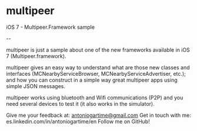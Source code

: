 multipeer
=========

iOS 7 - Multipeer.Framework sample

--

multipeer is just a sample about one of the new frameworks available in iOS 7 (Multipeer.framework).

multipeer gives an easy way to understand what are those new classes and interfaces (MCNearbyServiceBrowser, MCNearbyServiceAdvertiser, etc.); and how you can construct in a simple way great multipeer apps using simple JSON messages.

multipeer works using bluetooth and Wifi communications (P2P) and you need several devices to test it (it also works in the simulator).

Give me your feedback at: antoniogartime@gmail.com
Get in touch with me: es.linkedin.com/in/antoniogartime/en
Follow me on GitHub!
